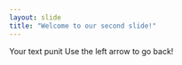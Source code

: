```yaml
---
layout: slide
title: "Welcome to our second slide!"
---
```

Your text punit
Use the left arrow to go back!
